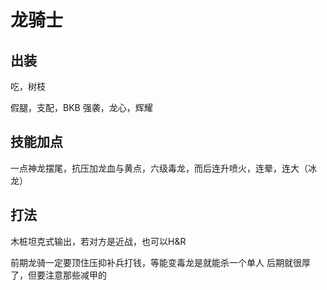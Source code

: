 # 龙骑士

## 出装
吃，树枝

假腿，支配，BKB
强袭，龙心，辉耀

## 技能加点
一点神龙摆尾，抗压加龙血与黄点，六级毒龙，而后连升喷火，连晕，连大（冰龙）

## 打法
木桩坦克式输出，若对方是近战，也可以H&R

前期龙骑一定要顶住压抑补兵打钱，等能变毒龙是就能杀一个单人
后期就很厚了，但要注意那些减甲的